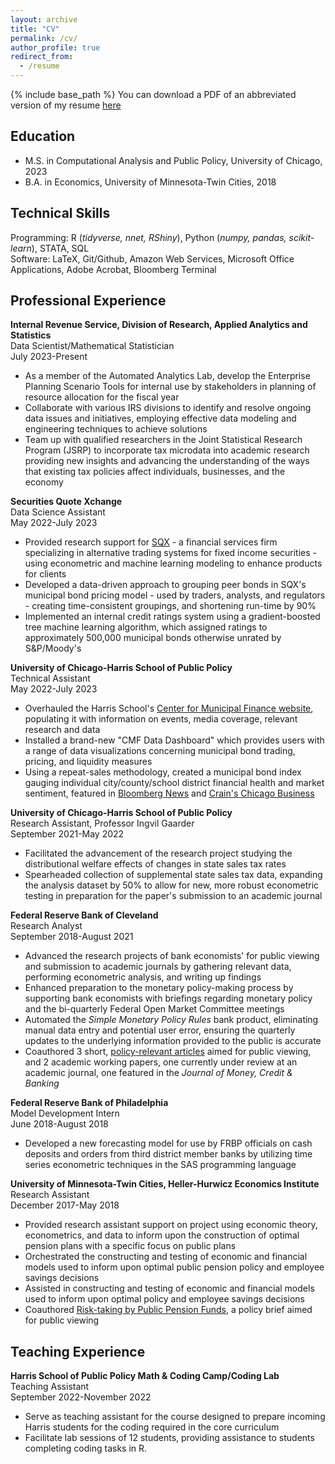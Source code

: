 ```yaml
---
layout: archive
title: "CV"
permalink: /cv/
author_profile: true
redirect_from:
  - /resume
---
```


{% include base_path %}
You can download a PDF of an abbreviated version of my resume <a href="https://github.com/Wesley-Janson/Wesley-Janson.github.io/raw/master/_pages/wesley_janson_resume.pdf" download="">here</a>

## Education
* M.S. in Computational Analysis and Public Policy, University of Chicago, 2023
* B.A. in Economics, University of Minnesota-Twin Cities, 2018

## Technical Skills
Programming: R (*tidyverse, nnet, RShiny*), Python (*numpy, pandas, scikit-learn*), STATA, SQL <br>
Software: LaTeX, Git/Github, Amazon Web Services, Microsoft Office Applications, Adobe Acrobat, Bloomberg Terminal

## Professional Experience
**Internal Revenue Service, Division of Research, Applied Analytics and Statistics** <br>
Data Scientist/Mathematical Statistician <br>
July 2023-Present <br>
* As a member of the Automated Analytics Lab, develop the Enterprise Planning Scenario Tools for internal use by stakeholders in planning of resource allocation for the fiscal year
* Collaborate with various IRS divisions to identify and resolve ongoing data issues and initiatives, employing effective data modeling and engineering techniques to achieve solutions
* Team up with qualified researchers in the Joint Statistical Research Program (JSRP) to incorporate tax microdata into academic research providing new insights and advancing the understanding of the ways that existing tax policies affect individuals, businesses, and the economy

**Securities Quote Xchange** <br>
Data Science Assistant <br>
May 2022-July 2023 <br>
* Provided research support for <a href="https://www.sqx.com/" data-sf-ec-immutable="" data-sf-marked="" target="_blank" rel="noopener"><span style="text-decoration: underline;">SQX</span></a> - a financial services firm specializing in alternative trading systems for fixed income securities - using econometric and machine learning modeling to enhance products for clients
* Developed a data-driven approach to grouping peer bonds in SQX's municipal bond pricing model - used by traders, analysts, and regulators - creating time-consistent groupings, and shortening run-time by 90%
* Implemented an internal credit ratings system using a gradient-boosted tree machine learning algorithm, which assigned ratings to approximately 500,000 municipal bonds otherwise unrated by S&P/Moody's

**University of Chicago-Harris School of Public Policy** <br>
Technical Assistant <br>
May 2022-July 2023
* Overhauled the Harris School's <a href="https://munifinance.uchicago.edu/" data-sf-ec-immutable="" data-sf-marked="" target="_blank" rel="noopener"><span style="text-decoration: underline;">Center for Municipal Finance website</span></a>, populating it with information on events, media coverage, relevant research and data
* Installed a brand-new "CMF Data Dashboard" which provides users with a range of data visualizations concerning municipal bond trading, pricing, and liquidity measures
* Using a repeat-sales methodology, created a municipal bond index gauging individual city/county/school district financial health and market sentiment, featured in <a href="https://www.bnnbloomberg.ca/chicago-s-improved-finances-reflected-in-bond-investor-sentiment-1.1829622#:~:text=(Bloomberg)\%20\%2D\%2D\%20Investors\%20are\%20more,those\%20of\%20other\%20big\%20cities." data-sf-ec-immutable="" data-sf-marked="" target="_blank" rel="noopener"><span style="text-decoration: underline;">Bloomberg News</span></a> and <a href="https://www.chicagobusiness.com/politics/chicagos-improved-finances-reflected-bond-investor-sentiment" data-sf-ec-immutable="" data-sf-marked="" target="_blank" rel="noopener"><span style="text-decoration: underline;">Crain's Chicago Business</span></a>

**University of Chicago-Harris School of Public Policy** <br>
Research Assistant, Professor Ingvil Gaarder <br>
September 2021-May 2022
* Facilitated the advancement of the research project studying the distributional welfare effects of changes in state sales tax rates 
* Spearheaded collection of supplemental state sales tax data, expanding the analysis dataset by 50% to allow for new, more robust econometric testing in preparation for the paper's submission to an academic journal 

**Federal Reserve Bank of Cleveland** <br>
Research Analyst <br>
September 2018-August 2021
* Advanced the research projects of bank economists' for public viewing and submission to academic journals by gathering relevant data, performing econometric analysis, and writing up findings
* Enhanced preparation to the monetary policy-making process by supporting bank economists with briefings regarding monetary policy and the bi-quarterly Federal Open Market Committee meetings
* Automated the *Simple Monetary Policy Rules* bank product, eliminating manual data entry and potential user error, ensuring the quarterly updates to the underlying information provided to the public is accurate
* Coauthored 3 short, <a href="https://www.clevelandfed.org/people/profiles/j/janson-wesley" data-sf-ec-immutable="" data-sf-marked="" target="_blank" rel="noopener"><span style="text-decoration: underline;">policy-relevant articles</span></a> aimed for public viewing, and 2 academic working papers, one currently under review at an academic journal, one featured in the *Journal of Money, Credit & Banking*

**Federal Reserve Bank of Philadelphia** <br>
Model Development Intern <br>
June 2018-August 2018
* Developed a new forecasting model for use by FRBP officials on cash deposits and orders from third district member banks by utilizing time series econometric techniques in the SAS programming language

**University of Minnesota-Twin Cities, Heller-Hurwicz Economics Institute** <br>
Research Assistant <br>
December 2017-May 2018
* Provided research assistant support on project using economic theory, econometrics, and data to inform upon the construction of optimal pension plans with a specific focus on public plans
* Orchestrated the constructing and testing of economic and financial models used to inform upon optimal public pension policy and employee savings decisions
* Assisted in constructing and testing of economic and financial models used to inform upon optimal policy and employee savings decisions
* Coauthored <a href="https://cla.umn.edu/heller-hurwicz/news/policy-brief-risk-taking-public-pension-funds" data-sf-ec-immutable="" data-sf-marked="" target="_blank" rel="noopener"><span style="text-decoration: underline;">Risk-taking by Public Pension Funds</span></a>, a policy brief aimed for public viewing

## Teaching Experience
**Harris School of Public Policy Math & Coding Camp/Coding Lab** <br>
Teaching Assistant <br>
September 2022-November 2022
* Serve as teaching assistant for the course designed to prepare incoming Harris students for the coding required in the core curriculum
* Facilitate lab sessions of 12 students, providing assistance to students completing coding tasks in R.
